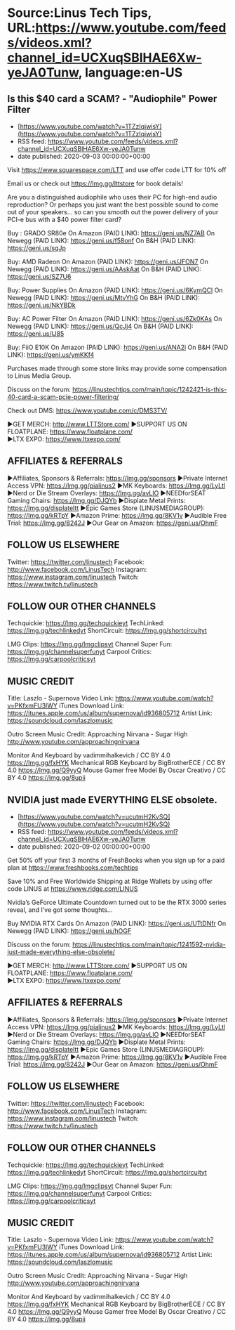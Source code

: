 # Source:Linus Tech Tips, URL:https://www.youtube.com/feeds/videos.xml?channel_id=UCXuqSBlHAE6Xw-yeJA0Tunw, language:en-US

## Is this $40 card a SCAM? - "Audiophile" Power Filter
 - [https://www.youtube.com/watch?v=1TZzIqiwisY](https://www.youtube.com/watch?v=1TZzIqiwisY)
 - RSS feed: https://www.youtube.com/feeds/videos.xml?channel_id=UCXuqSBlHAE6Xw-yeJA0Tunw
 - date published: 2020-09-03 00:00:00+00:00

Visit https://www.squarespace.com/LTT and use offer code LTT for 10% off

Email us or check out https://lmg.gg/lttstore for book details!

Are you a distinguished audiophile who uses their PC for high-end audio reproduction? Or perhaps you just want the best possible sound to come out of your speakers… so can you smooth out the power delivery of your PCI-e bus with a $40 power filter card?

Buy : GRADO SR80e
On Amazon (PAID LINK): https://geni.us/NZ7AB
On Newegg (PAID LINK): https://geni.us/f58onf
On B&H (PAID LINK): https://geni.us/sqJp

Buy: AMD Radeon
On Amazon (PAID LINK): https://geni.us/JFON7
On Newegg (PAID LINK): https://geni.us/AAskAat
On B&H (PAID LINK): https://geni.us/SZ7U6

Buy: Power Supplies
On Amazon (PAID LINK): https://geni.us/6KymQCl
On Newegg (PAID LINK): https://geni.us/MtvYhG
On B&H (PAID LINK): https://geni.us/NkYBDk

Buy: AC Power Filter
On Amazon (PAID LINK): https://geni.us/6Zk0KAs
On Newegg (PAID LINK): https://geni.us/QcJj4
On B&H (PAID LINK): https://geni.us/lJ85

Buy: FiiO E10K
On Amazon (PAID LINK): https://geni.us/ANA2i
On B&H (PAID LINK): https://geni.us/ymKKf4

Purchases made through some store links may provide some compensation to Linus Media Group.

Discuss on the forum: https://linustechtips.com/main/topic/1242421-is-this-40-card-a-scam-pcie-power-filtering/

Check out DMS: https://www.youtube.com/c/DMS3TV/

►GET MERCH: http://www.LTTStore.com/
►SUPPORT US ON FLOATPLANE: https://www.floatplane.com/  
►LTX EXPO: https://www.ltxexpo.com/   

AFFILIATES & REFERRALS
---------------------------------------------------
►Affiliates, Sponsors & Referrals: https://lmg.gg/sponsors
►Private Internet Access VPN: https://lmg.gg/pialinus2
►MK Keyboards: https://lmg.gg/LyLtl
►Nerd or Die Stream Overlays: https://lmg.gg/avLlO
►NEEDforSEAT Gaming Chairs: https://lmg.gg/DJQYb
►Displate Metal Prints: https://lmg.gg/displateltt
►Epic Games Store (LINUSMEDIAGROUP): https://lmg.gg/kRTpY
►Amazon Prime: https://lmg.gg/8KV1v
►Audible Free Trial: https://lmg.gg/8242J
►Our Gear on Amazon: https://geni.us/OhmF
 
FOLLOW US ELSEWHERE
---------------------------------------------------  
Twitter: https://twitter.com/linustech
Facebook: http://www.facebook.com/LinusTech
Instagram: https://www.instagram.com/linustech
Twitch: https://www.twitch.tv/linustech

FOLLOW OUR OTHER CHANNELS
---------------------------------------------------  
Techquickie: https://lmg.gg/techquickieyt
TechLinked: https://lmg.gg/techlinkedyt
ShortCircuit: https://lmg.gg/shortcircuityt

LMG Clips: https://lmg.gg/lmgclipsyt
Channel Super Fun: https://lmg.gg/channelsuperfunyt
Carpool Critics: https://lmg.gg/carpoolcriticsyt

MUSIC CREDIT
---------------------------------------------------  
Title: Laszlo - Supernova
Video Link: https://www.youtube.com/watch?v=PKfxmFU3lWY
iTunes Download Link: https://itunes.apple.com/us/album/supernova/id936805712
Artist Link: https://soundcloud.com/laszlomusic

Outro Screen Music Credit: Approaching Nirvana - Sugar High http://www.youtube.com/approachingnirvana

Monitor And Keyboard by vadimmihalkevich / CC BY 4.0 https://lmg.gg/fxHYK 
Mechanical RGB Keyboard by BigBrotherECE / CC BY 4.0 https://lmg.gg/Q9yyQ 
Mouse Gamer free Model By Oscar Creativo / CC BY 4.0 https://lmg.gg/8upii

## NVIDIA just made EVERYTHING ELSE obsolete.
 - [https://www.youtube.com/watch?v=ucutmH2KvSQ](https://www.youtube.com/watch?v=ucutmH2KvSQ)
 - RSS feed: https://www.youtube.com/feeds/videos.xml?channel_id=UCXuqSBlHAE6Xw-yeJA0Tunw
 - date published: 2020-09-02 00:00:00+00:00

Get 50% off your first 3 months of FreshBooks when you sign up for a paid plan at https://www.freshbooks.com/techtips

Save 10% and Free Worldwide Shipping at Ridge Wallets by using offer code LINUS at https://www.ridge.com/LINUS

Nvidia’s GeForce Ultimate Countdown turned out to be the RTX 3000 series reveal, and I’ve got some thoughts…

Buy NVIDIA RTX Cards
On Amazon (PAID LINK): https://geni.us/UTtDNfr
On Newegg (PAID LINK): https://geni.us/hOGF

Discuss on the forum: https://linustechtips.com/main/topic/1241592-nvidia-just-made-everything-else-obsolete/


►GET MERCH: http://www.LTTStore.com/
►SUPPORT US ON FLOATPLANE: https://www.floatplane.com/  
►LTX EXPO: https://www.ltxexpo.com/   

AFFILIATES & REFERRALS
---------------------------------------------------
►Affiliates, Sponsors & Referrals: https://lmg.gg/sponsors
►Private Internet Access VPN: https://lmg.gg/pialinus2
►MK Keyboards: https://lmg.gg/LyLtl
►Nerd or Die Stream Overlays: https://lmg.gg/avLlO
►NEEDforSEAT Gaming Chairs: https://lmg.gg/DJQYb
►Displate Metal Prints: https://lmg.gg/displateltt
►Epic Games Store (LINUSMEDIAGROUP): https://lmg.gg/kRTpY
►Amazon Prime: https://lmg.gg/8KV1v
►Audible Free Trial: https://lmg.gg/8242J
►Our Gear on Amazon: https://geni.us/OhmF
 
FOLLOW US ELSEWHERE
---------------------------------------------------  
Twitter: https://twitter.com/linustech
Facebook: http://www.facebook.com/LinusTech
Instagram: https://www.instagram.com/linustech
Twitch: https://www.twitch.tv/linustech

FOLLOW OUR OTHER CHANNELS
---------------------------------------------------  
Techquickie: https://lmg.gg/techquickieyt
TechLinked: https://lmg.gg/techlinkedyt
ShortCircuit: https://lmg.gg/shortcircuityt

LMG Clips: https://lmg.gg/lmgclipsyt
Channel Super Fun: https://lmg.gg/channelsuperfunyt
Carpool Critics: https://lmg.gg/carpoolcriticsyt

MUSIC CREDIT
---------------------------------------------------  
Title: Laszlo - Supernova
Video Link: https://www.youtube.com/watch?v=PKfxmFU3lWY
iTunes Download Link: https://itunes.apple.com/us/album/supernova/id936805712
Artist Link: https://soundcloud.com/laszlomusic

Outro Screen Music Credit: Approaching Nirvana - Sugar High http://www.youtube.com/approachingnirvana

Monitor And Keyboard by vadimmihalkevich / CC BY 4.0 https://lmg.gg/fxHYK 
Mechanical RGB Keyboard by BigBrotherECE / CC BY 4.0 https://lmg.gg/Q9yyQ 
Mouse Gamer free Model By Oscar Creativo / CC BY 4.0 https://lmg.gg/8upii

